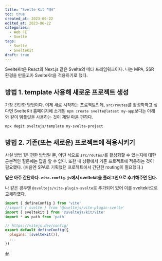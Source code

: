 ```yaml
---
title: "Svelte Kit 적용"
toc: true
created_at: 2023-06-22
edited_at: 2023-06-22
categories:
  - Web FE
  - Svelte
tags:
  - Svelte
  - SvelteKit
draft: true
---
```


SvelteKit은 React의 Next.js 같은 Svelte의 메타 프레임워크이다.
나는 MPA, SSR 환경을 만들고자 SvelteKit을 적용하기로 했다.

## 방법 1. template 사용해 새로운 프로젝트 생성

가장 간단한 방법이다. 이제 새로 시작하는 프로젝트인데, `src/routes`를 활성화하고 싶다면 SvelteKit 홈페이지에 소개된 `npm create svelte@latest my-app`보다는 아래와 같이 템플릿을 사용하는 것이 제일 마음 편하다.
```
npx degit sveltejs/template my-svelte-project
```

## 방법 2. 기존(또는 새로운) 프로젝트에 적용시키기

사실 방법 1은 편한 방법일 뿐, 어떤 식으로 `src/routes/`를 활성화할 수 있는지에 대한 근본적인 질문에는 답을 할 수 없다. 또한 내 상황에서 기존 프로젝트에 적용하는 것이 필요했다. (처음엔 SPA로 기획했던 프로젝트에서 간단한 routing이 필요했다.)

__답은 아주 간단하다. `vite.config.js`에서 sveltekit을 플러그인으로 추가해주면 된다.__

나 같은 경우엔 `@sveltejs/vite-plugin-svelte`로 추가되어 있어 이를 sveltekit으로 교체하였다.

```js
import { defineConfig } from 'vite'
//import { svelte } from '@sveltejs/vite-plugin-svelte'
import { sveltekit } from '@sveltejs/kit/vite'
import * as path from 'path'

// https://vitejs.dev/config/
export default defineConfig({
  plugins: [sveltekit()],
  ...
})
```

끝.